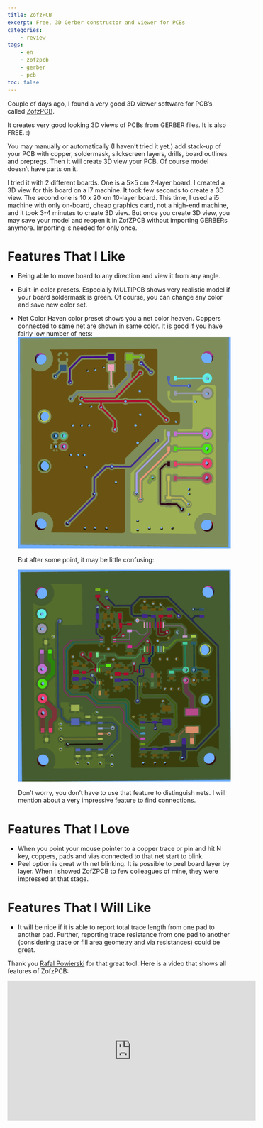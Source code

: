 ```yaml
---
title: ZofzPCB
excerpt: Free, 3D Gerber constructor and viewer for PCBs
categories:
    - review
tags:
    - en
    - zofzpcb
    - gerber
    - pcb
toc: false
---
```


Couple of days ago, I found a very good 3D viewer software for PCB’s called
[ZofzPCB](https://www.zofzpcb.com/).

It creates very good looking 3D views of PCBs from GERBER files. It is also
FREE. :)

You may manually or automatically (I haven’t tried it yet.) add stack-up of your
PCB with copper, soldermask, silckscreen layers, drills, board outlines and
prepregs. Then it will create 3D view your PCB. Of course model doesn’t have
parts on it.

I tried it with 2 different boards. One is a 5×5 cm 2-layer board. I created a
3D view for this board on a i7 machine. It took few seconds to create a 3D view.
The second one is 10 x 20 xm 10-layer board. This time, I used a i5 machine with
only on-board, cheap graphics card, not a high-end machine, and it took 3-4
minutes to create 3D view. But once you create 3D view, you may save your model
and reopen it in ZofZPCB without importing GERBERs anymore. Importing is needed
for only once.

# Features That I Like

* Being able to move board to any direction and view it from any angle.
* Built-in color presets. Especially MULTIPCB shows very realistic model if your
  board soldermask is green. Of course, you can change any color and save new
  color set.
* Net Color Haven color preset shows you a net color heaven. Coppers connected
    to same net are shown in same color. It is good if you have fairly low
    number of nets: ![ZofzPCB](/assets/images/review/zofzpcb-a.png)

    But after some point, it may be little confusing:

    ![ZofzPCB](/assets/images/review/zofzpcb-b.png)

    Don’t worry, you don’t have to use that feature to distinguish nets. I will
    mention about a very impressive feature to find connections.

# Features That I Love

* When you point your mouse pointer to a copper trace or pin and hit N key,
  coppers, pads and vias connected to that net start to blink.
* Peel option is great with net blinking. It is possible to peel board layer by
  layer. When I showed ZofZPCB to few colleagues of mine, they were impressed at
  that stage.

# Features That I Will Like

* It will be nice if it is able to report total trace length from one pad to
  another pad. Further, reporting trace resistance from one pad to another
  (considering trace or fill area geometry and via resistances) could be great.

Thank you [Rafal Powierski](https://twitter.com/zofzpcb) for that great tool.
Here is a video that shows all features of ZofzPCB:

<!-- markdownlint-capture -->
<!-- markdownlint-disable -->
<iframe width="560" height="315" src="https://www.youtube.com/embed/1dPTF0pxXdo" frameborder="0" allow="accelerometer; autoplay; encrypted-media; gyroscope; picture-in-picture" allowfullscreen></iframe>
<!-- markdownlint-restore -->
